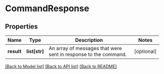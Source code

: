 # CommandResponse

## Properties
Name | Type | Description | Notes
------------ | ------------- | ------------- | -------------
**result** | **list[str]** | An array of messages that were sent in response to the command. | [optional] 

[[Back to Model list]](../README.md#documentation-for-models) [[Back to API list]](../README.md#documentation-for-api-endpoints) [[Back to README]](../README.md)


